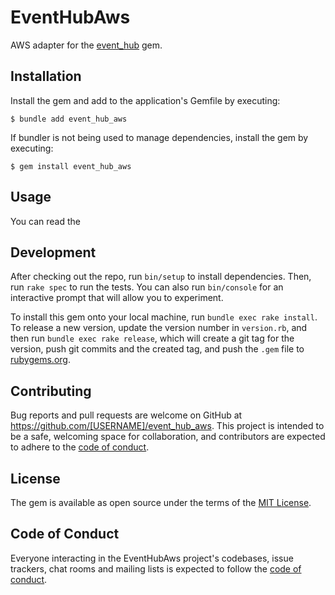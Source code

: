 # EventHubAws

AWS adapter for the [event_hub](https://github.com/seekingalpha/event_hub) gem.

## Installation

Install the gem and add to the application's Gemfile by executing:

    $ bundle add event_hub_aws

If bundler is not being used to manage dependencies, install the gem by executing:

    $ gem install event_hub_aws

## Usage

You can read the

## Development

After checking out the repo, run `bin/setup` to install dependencies. Then, run `rake spec` to run the tests. You can also run `bin/console` for an interactive prompt that will allow you to experiment.

To install this gem onto your local machine, run `bundle exec rake install`. To release a new version, update the version number in `version.rb`, and then run `bundle exec rake release`, which will create a git tag for the version, push git commits and the created tag, and push the `.gem` file to [rubygems.org](https://rubygems.org).

## Contributing

Bug reports and pull requests are welcome on GitHub at https://github.com/[USERNAME]/event_hub_aws. This project is intended to be a safe, welcoming space for collaboration, and contributors are expected to adhere to the [code of conduct](https://github.com/[USERNAME]/event_hub_aws/blob/master/CODE_OF_CONDUCT.md).

## License

The gem is available as open source under the terms of the [MIT License](https://opensource.org/licenses/MIT).

## Code of Conduct

Everyone interacting in the EventHubAws project's codebases, issue trackers, chat rooms and mailing lists is expected to follow the [code of conduct](https://github.com/[USERNAME]/event_hub_aws/blob/master/CODE_OF_CONDUCT.md).
